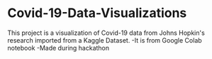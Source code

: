 # Covid-19-Data-Visualizations
This project is a visualization of Covid-19 data from Johns Hopkin's research imported from a Kaggle Dataset.
-It is from Google Colab notebook
-Made during hackathon
